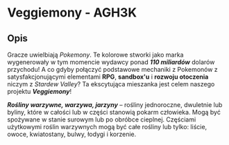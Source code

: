 # Veggiemony - AGH3K

## Opis
Gracze uwielbiają *Pokemony*. Te kolorowe stworki jako marka wygenerowały w tym momencie wydawcy ponad ***110 miliardów*** dolarów przychodu! A co gdyby połączyć podstawowe mechaniki z Pokemonów z satysfakcjonującymi elementami **RPG**, **sandbox'u** i **rozwoju otoczenia** niczym z *Stardew Valley*? Ta ekscytująca mieszanka jest celem naszego projektu ***Veggiemony***! 

***Rośliny warzywne, warzywa, jarzyny*** – rośliny jednoroczne, dwuletnie lub byliny, które w całości lub w części stanowią pokarm człowieka. Mogą być spożywane w stanie surowym lub po obróbce cieplnej. Częściami użytkowymi roślin warzywnych mogą być całe rośliny lub tylko: liście, owoce, kwiatostany, bulwy, łodygi i korzenie.
